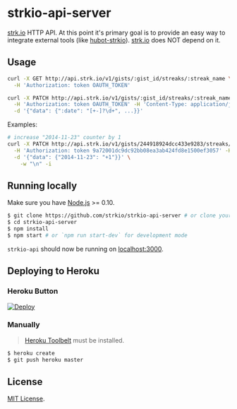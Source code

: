 # strkio-api-server

[strk.io](http://strk.io/) HTTP API. At this point it's primary goal is to
provide an easy way to integrate external tools (like [hubot-strkio](https://github.com/strkio/hubot-strkio)).
[strk.io](http://strk.io/) does NOT depend on it.

## Usage

```sh
curl -X GET http://api.strk.io/v1/gists/:gist_id/streaks/:streak_name \
  -H 'Authorization: token OAUTH_TOKEN'

curl -X PATCH http://api.strk.io/v1/gists/:gist_id/streaks/:streak_name \
  -H 'Authorization: token OAUTH_TOKEN' -H 'Content-Type: application/json' \
  -d '{"data": {":date": "[+-]?\d+", ...}}'
```

Examples:

```sh
# increase "2014-11-23" counter by 1
curl -X PATCH http://api.strk.io/v1/gists/244918924dcc433e9283/streaks/1 \
  -H 'Authorization: token 9a72001dc9dc92bb08ea3ab424fd8e1500ef3057' -H 'Content-Type: application/json' \
  -d '{"data": {"2014-11-23": "+1"}}' \
    -w "\n" -i
```

## Running locally

Make sure you have [Node.js](http://nodejs.org/) >= 0.10.

```sh
$ git clone https://github.com/strkio/strkio-api-server # or clone your own fork
$ cd strkio-api-server
$ npm install
$ npm start # or `npm run start-dev` for development mode
```

`strkio-api` should now be running on [localhost:3000](http://localhost:3000/).

## Deploying to Heroku

### Heroku Button

[![Deploy](https://www.herokucdn.com/deploy/button.png)](https://heroku.com/deploy)

### Manually
 
> [Heroku Toolbelt](https://toolbelt.heroku.com/) must be installed.

```sh
$ heroku create
$ git push heroku master
```

## License

[MIT License](http://opensource.org/licenses/mit-license.php).
